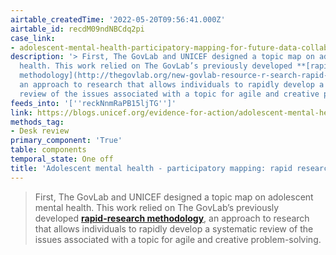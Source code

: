```yaml
---
airtable_createdTime: '2022-05-20T09:56:41.000Z'
airtable_id: recdM09ndNBCdq2pi
case_link:
- adolescent-mental-health-participatory-mapping-for-future-data-collaboration
description: '> First, The GovLab and UNICEF designed a topic map on adolescent mental
  health. This work relied on The GovLab’s previously developed **[rapid-research
  methodology](http://thegovlab.org/new-govlab-resource-r-search-rapid-re-search-enabling-the-design-of-agile-and-creative-responses-to-problems/)**,
  an approach to research that allows individuals to rapidly develop a systematic
  review of the issues associated with a topic for agile and creative problem-solving.'
feeds_into: '[''reckNnmRaPB15ljTG'']'
link: https://blogs.unicef.org/evidence-for-action/adolescent-mental-health-using-a-participatory-mapping-methodology-to-jointly-identify-key-topics-questions-and-priorities-for-future-work/
methods_tag:
- Desk review
primary_component: 'True'
table: components
temporal_state: One off
title: 'Adolescent mental health - participatory mapping: rapid research'
---
```


> First, The GovLab and UNICEF designed a topic map on adolescent mental health. This work relied on The GovLab’s previously developed **[rapid-research methodology](http://thegovlab.org/new-govlab-resource-r-search-rapid-re-search-enabling-the-design-of-agile-and-creative-responses-to-problems/)**, an approach to research that allows individuals to rapidly develop a systematic review of the issues associated with a topic for agile and creative problem-solving.
